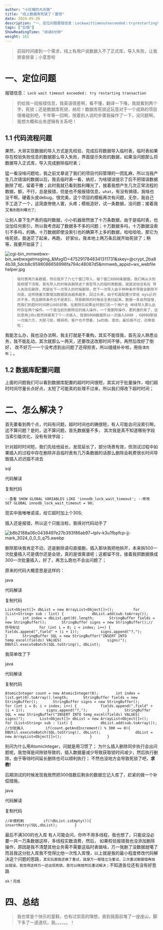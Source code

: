 ```yaml
---
author: "小红帽的大灰狼"
title: "线上数据库死锁了！震惊"
date: 2024-05-28
description: "一、定位问题报错信息：Lockwaittimeoutexceeded；tryrestartingtransaction1.1代码流程问题果然，大哥实现数据的导入方式是先校验，完成"
tags: ["后端"]
ShowReadingTime: "阅读6分钟"
weight: 161
---
```

> 前段时间接到一个需求，线上有用户说数据入不了正式库，导入失败，让我排查排查；小意思啦

一、定位问题
======

报错信息： `Lock wait timeout exceeded； try restarting transaction`

> 扔给我一段报错信息，我英语很差啊，看不懂，翻译一下咯，我就看到两个字，死锁；还是数据库死锁，纳尼！数据库死锁这玩意对于一个成熟的项目很难碰到吧，千年等一回啊，按着别人说的步骤我操作了一下，没问题啊，我想大概和业务逻辑有关系吧！

1.1 代码流程问题
----------

果然，大哥实现数据的导入方式是先校验，完成后将数据导入临时表，临时表如果存在校验失败信息的数据那么导入失败，界面提示失败的数据，如果没问题那么将数据导入正式库，导入完成删除临时表；

猛一看没啥问题哈，我之前文章说了我们的项目代码管理的一团乱麻，所以当我产生几次错误的数据以后，我去临时表一看，纳尼，为啥错误提示了后不把错误数据删除了呢，留着干撒；此时我就已看到胜利曙光了，接着我想产生几次正常流程的数据，额，不行，总是报错，但是也不报报错信息，`what`，有没有搞错，我啥也没干啊，硬着头皮debug，很完美，这个项目的模板再次有问题，无奈，我自己手工造了一个，这简直惨绝人寰，头疼；模板造好，试一条数据，没问题；接着我又`看到胜利曙光了`;

让别人查下生产表的临时数据，小小机器居然放了十万条数据，由于是临时表，也没加任何索引，所以我考虑起了数据多不多的问题；十万数据多吗，十万数据没索引不多吗，的确，十万数据即使没索引也的确算不上多的数据，哈哈哈哈，那它为啥死锁，我迷茫了起来，再跑， 好家伙，我本地上两万条后就开始死锁了；稍等，我要开始装了；

![cgi-bin_mmwebwx-bin_webwxgetmsgimg_&MsgID=4752917848341311731&skey=@crypt_2ba84b38_5dcb8c9598086658996fa794c48087d5&mmweb_appid=wx_webfilehelper.jpg](https://p1-juejin.byteimg.com/tos-cn-i-k3u1fbpfcp/58fda2d86f784dcbaf8c3bc144d7803f~tplv-k3u1fbpfcp-jj-mark:3024:0:0:0:q75.awebp#?w=166&h=157&s=36475&e=png&b=fafafa)

> `临时表两万条数据，然后我开了六七个窗口导入，每个窗口6000条数据，我们再从头到尾梳理下流程，首先导入的时候会删除这个类型导入的临时表数据，就是说他没有在 导入失败后删除，而是在下一次导入的时候删除，而下一次导入由于种种条件导致会删除不彻底，这样随着次数增加数据就会越来越多，回过头来，由于机器配置分享给 mysql的并不多，而且删除条件也不是索引，导致删除的时候会全表扫起来，数据一多自然就慢，而我们的超时时间默认60S好像，在删除后如果此时我们另一个用户去 继续导入那么此时存在两个操作，一个是当前的删除后的插入操作，一个是删除操作，更刺激的来了，这玩意用jdbc居然拼接来了个一次插入，我是6000数据所以一次插入6000 ，60000那就一次插六万，大胆刁民，瞎胡闹，客户也不惯着，1w的插，使劲，最后搞不过，召唤我啦；`

我能怎么办，我也没办法啊，我主打就是不重构，其实不能怪我，首先没人熟悉业务，我不能乱动，其次就那么一两天，还要改这改那时间不够，再然后改好了倒好， 改不好万一一个没考虑到出问题了还得担责，所以缝缝补补啦，用些`漂亮布`；。

1.2 数据库配置问题
-----------

上面的问题我们可以看到数据库配置的超时时间很短，其实对于批量操作，咱们超时时间尽量长点好点，太短了可能真的处理不过来，所以我们得改下超时时间；

二、怎么解决？
=======

首先要看到两个点，代码有问题，超时时间也的确很短，有人可能会问没索引啊，这不算问题？是的，这不算问题，首先数据量不多， 其次我是真不知道哪些字段当索引能优化，没有有效字段；

针对超时时间短，我们先给他延长，发现延长了，部分场景有效，但测试过程中如果插入的过程中存在删除并且临时表有几万条数据的话那么删除会耗费很长时间导致插入迟迟插不进去

sql

 代码解读

复制代码

`--查看 SHOW GLOBAL VARIABLES LIKE 'innodb_lock_wait_timeout'; --修改 SET GLOBAL innodb_lock_wait_timeout = 90;`

现实中我唯唯诺诺，给它超时加上个30S;

插入还是报错，所以这个只能治标，我得对代码动手了

![b8b2188a06c0438497e27b393f86ab97~tplv-k3u1fbpfcp-jj-mark_3024_0_0_0_q75.awebp](https://p3-juejin.byteimg.com/tos-cn-i-k3u1fbpfcp/302ec1c079bc49c09d305a35d5aae61d~tplv-k3u1fbpfcp-jj-mark:3024:0:0:0:q75.awebp#?w=480&h=360&s=9166&e=webp&b=f6f6f6)

删除那块我肯定不动，还是删除语句直接删，插入那块我把他拆开，本来拆500一次批量插入可是偶尔还是会锁，真的是很离谱呢；这都留不住，接着我把数据换成300一次批量插入，好了，再怎么跑也不会出问题了；

原来的代码大概意思是这样的：

java

 代码解读

复制代码

`List<Object[]> dbList = new ArrayList<Object[]>(); 		for (List<String> sub : list) { 			dbList.add(sub.toArray()); 		} 		int index = dbList.get(0).length; 		StringBuffer fields = new StringBuffer(); 		StringBuffer signs = new StringBuffer();// 符号标记 		for (int i = 0; i < index; i++) { 			fields.append(",field" + (i + 1)); 			signs.append("?,"); 		} 		StringBuffer SQL = new StringBuffer("INSERT INTO temp_excel(fields) VALUES( 					signs)"); 		DBUtil.executeBatch(SQL.toString(), dbList);`

我简单改了下

java

 代码解读

复制代码

`AtomicInteger count = new AtomicInteger(0); 		int index = list.get(0).toArray().length; 		StringBuffer fields = new StringBuffer(); 		StringBuffer signs = new StringBuffer(); 		for (int i = 0; i < index; i++) { 			fields.append(",field" + (i + 1)); 			signs.append("?,"); 		} 		StringBuffer SQL = new StringBuffer("INSERT INTO temp_excel(fields) VALUES( 				signs)"); 		List<Object[]> dbList = new ArrayList<Object[]>(); 		for (List<String> sub : list) { 			dbList.add(sub.toArray()); 			//分批插入 			if(count.getAndIncrement() % 300 == 0){ 				DBUtil.executeBatch(SQL.toString(), dbList); 				dbList = new ArrayList<Object[]>(); 			} 		}`

别问为什么用AtomicInteger，问就是用习惯了； 为什么插入删除同步执行会出问题呢，我觉得是间隙锁导致的，插入数据量减少导致获取锁时间减少，然后执行删除，由于等待时间延长删除也可以顺利执行； 不然也没地方会导致死锁了吧，**求教!**

后期测试的时候发现我居然把300倍数后剩余的数据忘记入库了，赶紧的做一个补偿措施，

java

 代码解读

复制代码

`//补偿机制 		if(!dbList.isEmpty()){ 			insertRetry(SQL,dbList); 		}`

最后不满300的也入库 有人可能会问，你咋不用多线程，我也想了，只能说没必要一共一万条数据这样，多线程实数浪费，然后， 如果校验报错我也没添加删除操作，原因是我不清楚其他业务需不需要这临时表做啥，万一我删了没数据就噶了 而且我这分批入库我不觉得比他一次性入库慢，以上就是我的最小程度修改代码解决这个问题的思路，`其实后面我还做了重试，就是万一报错立马重试，三次重试都报错再抛出错误，我觉得这样万一还出现死锁，我可以释放然后重试解决；`不知道各位还有没有好思路

`ok！完成`

四、总结
====

> 我也曾是个快乐的童鞋，也有过崇高的理想，直到我面前堆了一座座山，脚下多了一道道坑，我。。。。。。！